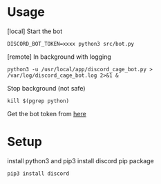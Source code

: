 # Usage

[local] Start the bot
```
DISCORD_BOT_TOKEN=xxxx python3 src/bot.py
```

[remote] In background with logging
```
python3 -u /usr/local/app/discord_cage_bot.py > /var/log/discord_cage_bot.log 2>&1 &
```

Stop background (not safe)
```
kill $(pgrep python)
```

Get the bot token from [here](https://discord.com/developers/applications)

# Setup
install python3 and pip3
install discord pip package
```
pip3 install discord
```
